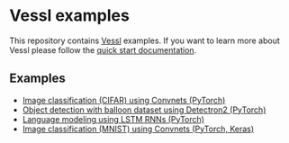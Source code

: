 # Vessl examples
This repository contains [Vessl](https://www.vessl.ai/) examples. If you want to learn more about Vessl please follow the [quick start documentation](https://docs.savvihub.com/quick-start).

## Examples

- [Image classification (CIFAR) using Convnets (PyTorch)](cifar)
- [Object detection with balloon dataset using Detectron2 (PyTorch)](detectron2)
- [Language modeling using LSTM RNNs (PyTorch)](language_model)
- [Image classification (MNIST) using Convnets (PyTorch, Keras)](mnist)
